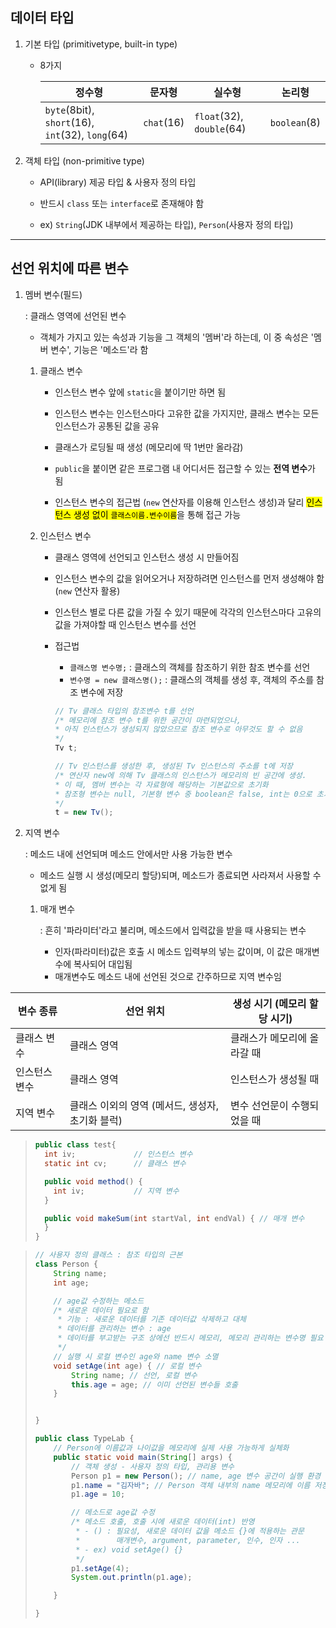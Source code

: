 ## 데이터 타입

1. 기본 타입 (primitivetype, built-in type)
   
   - 8가지
     
     | 정수형                                              | 문자형        | 실수형                       | 논리형          |
     | ------------------------------------------------ | ---------- | ------------------------- | ------------ |
     | `byte`(8bit), `short`(16), `int`(32), `long`(64) | `chat`(16) | `float`(32), `double`(64) | `boolean`(8) |

2. 객체 타입 (non-primitive type)
   
   - API(library) 제공 타입 & 사용자 정의 타입
   
   - 반드시 `class` 또는 `interface`로 존재해야 함
   
   - ex) `String`(JDK 내부에서 제공하는 타입), `Person`(사용자 정의 타입)

---

## 선언 위치에 따른 변수

1. 멤버 변수(필드)
   
   : 클래스 영역에 선언된 변수
   
   - 객체가 가지고 있는 속성과 기능을 그 객체의 '멤버'라 하는데, 이 중 속성은 '멤버 변수', 기능은 '메소드'라 함
   1. 클래스 변수
      
      - 인스턴스 변수 앞에  `static`을 붙이기만 하면 됨
      
      - 인스턴스 변수는 인스턴스마다 고유한 값을 가지지만, 클래스 변수는 모든 인스턴스가 공통된 값을 공유
      
      - 클래스가 로딩될 때 생성 (메모리에 딱 1번만 올라감)
      
      - `public`을 붙이면 같은 프로그램 내 어디서든 접근할 수 있는 **전역 변수**가 됨
      
      - 인스턴스 변수의 접근법 (`new` 연산자를 이용해 인스턴스 생성)과 달리 <mark>인스턴스 생성 없이 `클래스이름.변수이름`</mark>을 통해 접근 가능
   
   2. 인스턴스 변수
      
      - 클래스 영역에 선언되고 인스턴스 생성 시 만들어짐
      
      - 인스턴스 변수의 값을 읽어오거나 저장하려면 인스턴스를 먼저 생성해야 함(`new` 연산자 활용)
      
      - 인스턴스 별로 다른 값을 가질 수 있기 때문에 각각의 인스턴스마다 고유의 값을 가져야할 때 인스턴스 변수를 선언
      
      - 접근법
        
        - `클래스명 변수명;` : 클래스의 객체를 참조하기 위한 참조 변수를 선언
        - `변수명 = new 클래스명();` : 클래스의 객체를 생성 후, 객체의 주소를 참조 변수에 저장
        
        ```java
        // Tv 클래스 타입의 참조변수 t를 선언
        /* 메모리에 참조 변수 t를 위한 공간이 마련되었으나,
        * 아직 인스턴스가 생성되지 않았으므로 참조 변수로 아무것도 할 수 없음
        */
        Tv t;
        
        // Tv 인스턴스를 생성한 후, 생성된 Tv 인스턴스의 주소를 t에 저장
        /* 연산자 new에 의해 Tv 클래스의 인스턴스가 메모리의 빈 공간에 생성.
        * 이 때, 멤버 변수는 각 자료형에 해당하는 기본값으로 초기화
        * 참조형 변수는 null, 기본형 변수 중 boolean은 false, int는 0으로 초기화
        */
        t = new Tv();
        ```

2. 지역 변수
   
   : 메소드 내에 선언되며 메소드 안에서만 사용 가능한 변수
   
   - 메소드 실행 시 생성(메모리 할당)되며, 메소드가 종료되면 사라져서 사용할 수 없게 됨
   1. 매개 변수
      
      : 흔히 '파라미터'라고 불리며, 메소드에서 입력값을 받을 때 사용되는 변수
      
      - 인자(파라미터)값은 호출 시 메소드 입력부의 넣는 값이며, 이 값은 매개변수에 복사되어 대입됨
      - 매개변수도 메소드 내에 선언된 것으로 간주하므로 지역 변수임

| 변수 종류   | 선언 위치                         | 생성 시기 (메모리 할당 시기) |
| ------- | ----------------------------- | ----------------- |
| 클래스 변수  | 클래스 영역                        | 클래스가 메모리에 올라갈 때   |
| 인스턴스 변수 | 클래스 영역                        | 인스턴스가 생성될 때       |
| 지역 변수   | 클래스 이외의 영역 (메서드, 생성자, 초기화 블럭) | 변수 선언문이 수행되었을 때   |

> ```java
> public class test{
>   int iv;             // 인스턴스 변수
>   static int cv;      // 클래스 변수
> 
>   public void method() {
>     int iv;           // 지역 변수
>   }
> 
>   public void makeSum(int startVal, int endVal) { // 매개 변수
>   }
> }
> ```

> ```java
> // 사용자 정의 클래스 : 참조 타입의 근본
> class Person {
>     String name;
>     int age;
> 
>     // age값 수정하는 메소드
>     /* 새로운 데이터 필요로 함
>      * 기능 : 새로운 데이터를 기존 데이터값 삭제하고 대체
>      * 데이터를 관리하는 변수 : age
>      * 데이터를 부고받는 구조 상에선 반드시 메모리, 메모리 관리하는 변수명 필요
>      */
>     // 실행 시 로컬 변수인 age와 name 변수 소멸
>     void setAge(int age) { // 로컬 변수
>         String name; // 선언, 로컬 변수
>         this.age = age; // 이미 선언된 변수들 호출
>     }
> 
> 
> }
> 
> public class TypeLab {
>     // Person에 이름값과 나이값을 메모리에 실제 사용 가능하게 실체화
>     public static void main(String[] args) {
>         // 객체 생성 - 사용자 정의 타입, 관리용 변수
>         Person p1 = new Person(); // name, age 변수 공간이 실행 환경 메모리에 생성
>         p1.name = "김자바"; // Person 객체 내부의 name 메모리에 이름 저장
>         p1.age = 10;
> 
>         // 메소드로 age값 수정
>         /* 메소드 호출, 호출 시에 새로운 데이터(int) 반영
>          * - () : 필요성, 새로운 데이터 값을 메소드 {}에 적용하는 관문
>          *        매개변수, argument, parameter, 인수, 인자 ...
>          * - ex) void setAge() {}
>          */
>         p1.setAge(4);
>         System.out.println(p1.age);
> 
>     }
> 
> }
> ```
